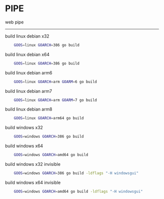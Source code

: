 # PIPE

web pipe

------------

build linux debian x32
```bash
    GOOS=linux GOARCH=386 go build
```

build linux debian x64
```bash
    GOOS=linux GOARCH=386 go build
```

build linux debian arm6
```bash
    GOOS=linux GOARCH=arm GOARM=6 go build
```

build linux debian arm7
```bash
    GOOS=linux GOARCH=arm GOARM=7 go build
```

build linux debian arm8
```bash
    GOOS=linux GOARCH=arm64 go build
```

build windows x32
```bash
    GOOS=windows GOARCH=386 go build
```

build windows x64
```bash
    GOOS=windows GOARCH=amd64 go build
```

build windows x32 invisible
```bash
    GOOS=windows GOARCH=386 go build -ldflags "-H windowsgui"
```

build windows x64 invisible
```bash
    GOOS=windows GOARCH=amd64 go build -ldflags "-H windowsgui"
```